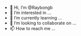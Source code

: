 - 👋 Hi, I’m @Raybongb
- 👀 I’m interested in ...
- 🌱 I’m currently learning ...
- 💞️ I’m looking to collaborate on ...
- 📫 How to reach me ...

<!---
Raybongb/Raybongb is a ✨ special ✨ repository because its `README.md` (this file) appears on your GitHub profile.
You can click the Preview link to take a look at your changes.
--->
